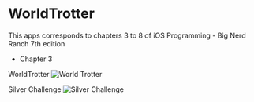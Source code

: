# WorldTrotter 

This apps corresponds to chapters 3 to 8 of
iOS Programming - Big Nerd Ranch 7th edition

- Chapter 3 

WorldTrotter
![World Trotter]("images/chapter3.jpg")

Silver Challenge
![Silver Challenge]("images/chapter3-silverChallenge.jpg)

